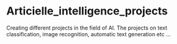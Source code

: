 # Articielle_intelligence_projects
Creating different projects in the field of AI. The projects on text classification, image recognition, automatic text generation etc ...
